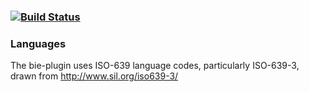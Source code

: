 ###    [![Build Status](https://travis-ci.org/AtlasOfLivingAustralia/bie-plugin.svg?branch=master)](https://travis-ci.org/AtlasOfLivingAustralia/bie-plugin)

### Languages

The bie-plugin uses ISO-639 language codes, particularly ISO-639-3, drawn from http://www.sil.org/iso639-3/
